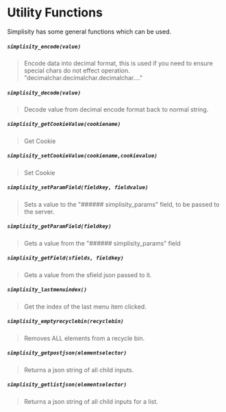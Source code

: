 ﻿# Utility Functions
Simplisity has some general functions which can be used.  

##### ```simplisity_encode(value)```
>Encode data into decimal format, this is used if you need to ensure special chars do not effect operation. "decimalchar.decimalchar.decimalchar...."

##### ```simplisity_decode(value)```
>Decode value from decimal encode format back to normal string.

##### ```simplisity_getCookieValue(cookiename)```
>Get Cookie

##### ```simplisity_setCookieValue(cookiename,cookievalue)```
>Set Cookie

##### ```simplisity_setParamField(fieldkey, fieldvalue)```
>Sets a value to the "###### simplisity_params" field, to be passed to the server.

##### ```simplisity_getParamField(fieldkey)```
>Gets a value from the "###### simplisity_params" field

##### ```simplisity_getField(sfields, fieldkey)```
>Gets a value from the sfield json passed to it.

##### ```simplisity_lastmenuindex()```
>Get the index of the last menu item clicked.

##### ```simplisity_emptyrecyclebin(recyclebin)```
>Removes ALL elements from a recycle bin.

##### ```simplisity_getpostjson(elementselector)```
>Returns a json string of all child inputs.

##### ```simplisity_getlistjson(elementselector)```
>Returns a json string of all child inputs for a list.  


